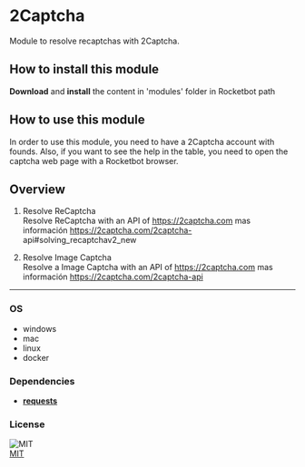 



# 2Captcha
  
Module to resolve recaptchas with 2Captcha.

## How to install this module
  
__Download__ and __install__ the content in 'modules' folder in Rocketbot path  


## How to use this module
In order to use this module, you need to have a 2Captcha account with founds. Also, if you 
want to see the help in the table, you need to open the captcha web page with a Rocketbot browser.


## Overview


1. Resolve ReCaptcha  
Resolve ReCaptcha with an API of https://2captcha.com mas información https://2captcha.com/2captcha-
api#solving_recaptchav2_new

2. Resolve Image Captcha   
Resolve a Image Captcha with an API of https://2captcha.com mas información https://2captcha.com/2captcha-api





----
### OS

- windows
- mac
- linux
- docker

### Dependencies
- [**requests**](https://pypi.org/project/requests/)
### License
  
![MIT](https://camo.githubusercontent.com/107590fac8cbd65071396bb4d04040f76cde5bde/687474703a2f2f696d672e736869656c64732e696f2f3a6c6963656e73652d6d69742d626c75652e7376673f7374796c653d666c61742d737175617265)  
[MIT](http://opensource.org/licenses/mit-license.ph)